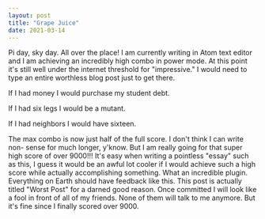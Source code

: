 ```yaml
---
layout: post
title: "Grape Juice"
date: 2021-03-14
---
```


Pi day, sky day. All over the place! I am currently writing in Atom text editor
and I am achieving an incredibly high combo in power mode. At this point it's
still well under the internet threshold for "impressive." I would need to type
an entire worthless blog post just to get there.

If I had money I would purchase my student debt.

If I had six legs I would be a mutant.

If I had neighbors I would have sixteen.

The max combo is now just half of the full score. I don't think I can write non-
sense for much longer, y'know. But I am really going for that super high score
of over 9000!!! It's easy when writing a pointless "essay" such as this, I guess
it would be an awful lot cooler if I would achieve such a high score while
actually accomplishing something. What an incredible plugin. Everything on Earth
should have feedback like this. This post is actually titled "Worst Post" for a
darned good reason. Once committed I will look like a fool in front of all of my
friends. None of them will talk to me anymore. But it's fine since I finally
scored over 9000.
